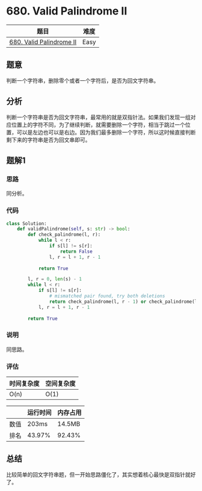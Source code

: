 # 680. Valid Palindrome II

| 题目 | 难度 |
| ---- | ---- |
| [680. Valid Palindrome II](https://leetcode.com/problems/valid-palindrome-ii/) | Easy |

## 题意

判断一个字符串，删除零个或者一个字符后，是否为回文字符串。

## 分析

判断一个字符串是否为回文字符串，最常用的就是双指针法。如果我们发现一组对应位置上的字符不同，为了继续判断，就需要删除一个字符，相当于跳过一个位置，可以是左边也可以是右边。因为我们最多删除一个字符，所以这时候直接判断剩下来的字符串是否为回文串即可。

## 题解1

### 思路

同分析。

### 代码

```python
class Solution:
    def validPalindrome(self, s: str) -> bool:
        def check_palindrome(l, r):
            while l < r:
                if s[l] != s[r]:
                    return False
                l, r = l + 1, r - 1
            
            return True

        l, r = 0, len(s) - 1
        while l < r:
            if s[l] != s[r]:
                # mismatched pair found, try both deletions
                return check_palindrome(l, r - 1) or check_palindrome(l + 1, r)
            l, r = l + 1, r - 1
        
        return True
```

### 说明

同思路。

### 评估

| 时间复杂度 | 空间复杂度 |
| ---- | ---- |
| O(n) | O(1) |

| | 运行时间 | 内存占用 |
| ---- | ---- | ---- |
| 数值 | 203ms | 14.5MB |
| 排名 | 43.97% | 92.43% |

## 总结

比较简单的回文字符串题，但一开始思路僵化了，其实想着核心最快是双指针就好了。
